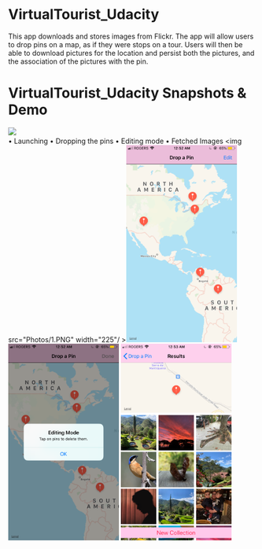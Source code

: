 # VirtualTourist_Udacity
This app downloads and stores images from Flickr. The app will allow users to drop pins on a map, as if they were stops on a tour. Users will then be able to download pictures for the location and persist both the pictures, and the association of the pictures with the pin.
 <br /> 
# VirtualTourist_Udacity Snapshots & Demo
<img src="Photos/Demo.gif" width="225"/> <br/>
• Launching   • Dropping the pins   • Editing mode   • Fetched Images
<img src="Photos/1.PNG" width="225"/ ><img src="Photos/2.PNG" width="225"/> <img src="Photos/3.PNG" width="225"/> <img src="Photos/4.PNG" width="225"/>
